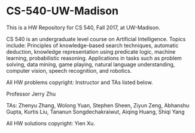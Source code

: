 # CS-540-UW-Madison

This is a HW Repository for CS 540, Fall 2017, at UW-Madison.

CS 540 is an undergraduate level course on Artificial Intelligence. Topics include: Principles of knowledge-based search techniques, automatic deduction, knowledge representation using predicate logic, machine learning, probabilistic reasoning. Applications in tasks such as problem solving, data mining, game playing, natural language understanding, computer vision, speech recognition, and robotics.

All HW problems copyright: Instructor and TAs listed below.

Professor Jerry Zhu

TAs: Zhenyu Zhang, Wolong Yuan, Stephen Sheen, Ziyun Zeng, Abhanshu Gupta, Kurtis Liu, Tananun Songdechakraiwut, Aiqing Huang, Shiqi Yang

All HW solutions copyright: Yien Xu.
